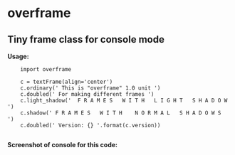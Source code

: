 # overframe
## Tiny frame class for console mode

**Usage:**
``` 
    import overframe
    
    c = textFrame(align='center')
    c.ordinary(' This is "overframe" 1.0 unit ')
    c.doubled(' For making different frames ')
    c.light_shadow('  F R A M E S   W I T H   L I G H T   S H A D O W  ')
    c.shadow(' F R A M E S   W I T H    N O R M A L   S H A D O W S  ')
    c.doubled(' Version: {} '.format(c.version))
    
```
**Screenshot of console for this code:**


